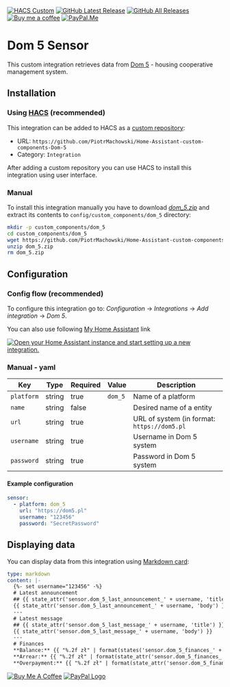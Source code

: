 [![HACS Custom][hacs_shield]][hacs]
[![GitHub Latest Release][releases_shield]][latest_release]
[![GitHub All Releases][downloads_total_shield]][releases]
[![Buy me a coffee][buy_me_a_coffee_shield]][buy_me_a_coffee]
[![PayPal.Me][paypal_me_shield]][paypal_me]


[hacs_shield]: https://img.shields.io/static/v1.svg?label=HACS&message=Custom&style=popout&color=orange&labelColor=41bdf5&logo=HomeAssistantCommunityStore&logoColor=white
[hacs]: https://hacs.xyz/docs/default_repositories

[latest_release]: https://github.com/PiotrMachowski/Home-Assistant-custom-components-Dom-5/releases/latest
[releases_shield]: https://img.shields.io/github/release/PiotrMachowski/Home-Assistant-custom-components-Dom-5.svg?style=popout

[releases]: https://github.com/PiotrMachowski/Home-Assistant-custom-components-Dom-5/releases
[downloads_total_shield]: https://img.shields.io/github/downloads/PiotrMachowski/Home-Assistant-custom-components-Dom-5/total

[buy_me_a_coffee_shield]: https://img.shields.io/static/v1.svg?label=%20&message=Buy%20me%20a%20coffee&color=6f4e37&logo=buy%20me%20a%20coffee&logoColor=white
[buy_me_a_coffee]: https://www.buymeacoffee.com/PiotrMachowski

[paypal_me_shield]: https://img.shields.io/static/v1.svg?label=%20&message=PayPal.Me&logo=paypal
[paypal_me]: https://paypal.me/PiMachowski

# Dom 5 Sensor

This custom integration retrieves data from [Dom 5](https://www.sacer.pl/dom5) - housing cooperative management system.

## Installation

### Using [HACS](https://hacs.xyz/) (recommended)

This integration can be added to HACS as a [custom repository](https://hacs.xyz/docs/faq/custom_repositories):
* URL: `https://github.com/PiotrMachowski/Home-Assistant-custom-components-Dom-5`
* Category: `Integration`

After adding a custom repository you can use HACS to install this integration using user interface.

### Manual

To install this integration manually you have to download [*dom_5.zip*](https://github.com/PiotrMachowski/Home-Assistant-custom-components-Dom-5/releases/latest/download/dom_5.zip) and extract its contents to `config/custom_components/dom_5` directory:
```bash
mkdir -p custom_components/dom_5
cd custom_components/dom_5
wget https://github.com/PiotrMachowski/Home-Assistant-custom-components-Dom-5/releases/latest/download/dom_5.zip
unzip dom_5.zip
rm dom_5.zip
```

## Configuration

### Config flow (recommended)

To configure this integration go to: _Configuration_ -> _Integrations_ -> _Add integration_ -> _Dom 5_.

You can also use following [My Home Assistant](http://my.home-assistant.io/) link

[![Open your Home Assistant instance and start setting up a new integration.](https://my.home-assistant.io/badges/config_flow_start.svg)](https://my.home-assistant.io/redirect/config_flow_start/?domain=dom_5)

### Manual - yaml
| Key | Type | Required | Value | Description |
|---|---|---|---|---|
| `platform` | string | true | `dom_5` | Name of a platform |
| `name` | string | false |   | Desired name of a entity |
| `url` | string | true |   | URL of system (in format: `https://dom5.pl` |
| `username` | string | true |   | Username in Dom 5 system |
| `password` | string | true |   | Password in Dom 5 system |

#### Example configuration
```yaml
sensor:
  - platform: dom_5
    url: "https://dom5.pl"
    username: "123456"
    password: "SecretPassword"
```

## Displaying data
You can display data from this integration using [Markdown card](https://www.home-assistant.io/lovelace/markdown/):

```yaml
type: markdown
content: |-
  {%- set username="123456" -%}
  # Latest announcement
  ## {{ state_attr('sensor.dom_5_last_announcement_' + username, 'title') }}
  {{ state_attr('sensor.dom_5_last_announcement_' + username, 'body') }}
  ---  
  # Latest message
  ## {{ state_attr('sensor.dom_5_last_message_' + username, 'title') }}  
  {{ state_attr('sensor.dom_5_last_message_' + username, 'body') }}
  ---
  # Finances
  **Balance:** {{ "%.2f zł" | format(states('sensor.dom_5_finances_' + username) | float) }}
  **Arrear:** {{ "%.2f zł" | format(state_attr('sensor.dom_5_finances_' + username, 'arrear') | float) }}
  **Overpayment:** {{ "%.2f zł" | format(state_attr('sensor.dom_5_finances_' + username, 'overpayment') | float) }}
  ```

<a href="https://www.buymeacoffee.com/PiotrMachowski" target="_blank"><img src="https://bmc-cdn.nyc3.digitaloceanspaces.com/BMC-button-images/custom_images/orange_img.png" alt="Buy Me A Coffee" style="height: auto !important;width: auto !important;" ></a>
<a href="https://paypal.me/PiMachowski" target="_blank"><img src="https://www.paypalobjects.com/webstatic/mktg/logo/pp_cc_mark_37x23.jpg" border="0" alt="PayPal Logo" style="height: auto !important;width: auto !important;"></a>
